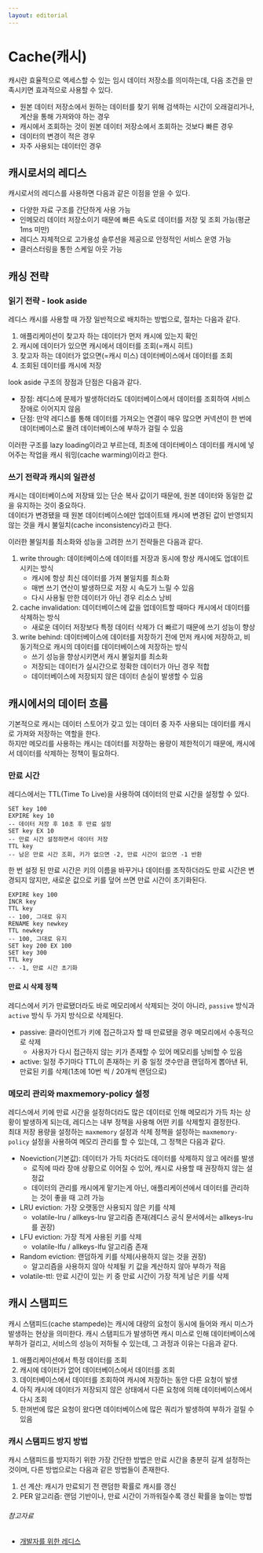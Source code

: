 ```yaml
---
layout: editorial
---
```


# Cache(캐시)

캐시란 효율적으로 엑세스할 수 있는 임시 데이터 저장소를 의미하는데, 다음 조건을 만족시키면 효과적으로 사용할 수 있다.

- 원본 데이터 저장소에서 원하는 데이터를 찾기 위해 검색하는 시간이 오래걸리거나, 계산을 통해 가져와야 하는 경우
- 캐시에서 조회하는 것이 원본 데이터 저장소에서 조회하는 것보다 빠른 경우
- 데이터의 변경이 적은 경우
- 자주 사용되는 데이터인 경우

## 캐시로서의 레디스

캐시로서의 레디스를 사용하면 다음과 같은 이점을 얻을 수 있다.

- 다양한 자료 구조를 간단하게 사용 가능
- 인메모리 데이터 저장소이기 때문에 빠른 속도로 데이터를 저장 및 조회 가능(평균 1ms 미만)
- 레디스 자체적으로 고가용성 솔루션을 제공으로 안정적인 서비스 운영 가능
- 클러스터링을 통한 스케일 아웃 가능

## 캐싱 전략

### 읽기 전략 - look aside

레디스 캐시를 사용할 때 가장 일반적으로 배치하는 방법으로, 절차는 다음과 같다.

1. 애플리케이션이 찾고자 하는 데이터가 먼저 캐시에 있는지 확인
2. 캐시에 데이터가 있으면 캐시에서 데이터를 조회(=캐시 히트)
3. 찾고자 하는 데이터가 없으면(=캐시 미스) 데이터베이스에서 데이터를 조회
4. 조회된 데이터를 캐시에 저장

look aside 구조의 장점과 단점은 다음과 같다.

- 장점: 레디스에 문제가 발생하더라도 데이터베이스에서 데이터를 조회하여 서비스 장애로 이어지지 않음
- 단점: 만약 레디스를 통해 데이터를 가져오는 연결이 매우 많으면 커넥션이 한 번에 데이터베이스로 몰려 데이터베이스에 부하가 걸릴 수 있음

이러한 구조를 lazy loading이라고 부르는데, 최초에 데이터베이스 데이터를 캐시에 넣어주는 작업을 캐시 워밍(cache warming)이라고 한다.

### 쓰기 전략과 캐시의 일관성

캐시는 데이터베이스에 저장돼 있는 단순 복사 값이기 때문에, 원본 데이터와 동일한 값을 유지하는 것이 중요하다.  
데이터가 변경됐을 때 원본 데이터베이스에만 업데이트돼 캐시에 변경된 값이 반영되지 않는 것을 캐시 불일치(cache inconsistency)라고 한다.

이러한 불일치를 최소화와 성능을 고려한 쓰기 전략들은 다음과 같다.

1. write through: 데이터베이스에 데이터를 저장과 동시에 항상 캐시에도 업데이트시키는 방식
    - 캐시에 항상 최신 데이터를 가져 불일치를 최소화
    - 매번 쓰기 연산이 발생하므로 저장 시 속도가 느릴 수 있음
    - 다시 사용될 만한 데이터가 아닌 경우 리소스 낭비
2. cache invalidation: 데이터베이스에 값을 업데이트할 때마다 캐시에서 데이터를 삭제하는 방식
    - 새로운 데이터 저장보다 특정 데이터 삭제가 더 빠르기 때문에 쓰기 성능이 향상
3. write behind: 데이터베이스에 데이터를 저장하기 전에 먼저 캐시에 저장하고, 비동기적으로 캐시의 데이터를 데이터베이스에 저장하는 방식
    - 쓰기 성능을 향상시키면서 캐시 불일치를 최소화
    - 저장되는 데이터가 실시간으로 정확한 데이터가 아닌 경우 적합
    - 데이터베이스에 저장되지 않은 데이터 손실이 발생할 수 있음

## 캐시에서의 데이터 흐름

기본적으로 캐시는 데이터 스토어가 갖고 있는 데이터 중 자주 사용되는 데이터를 캐시로 가져와 저장하는 역할을 한다.  
하지만 메모리를 사용하는 캐시는 데이터를 저장하는 용량이 제한적이기 때문에, 캐시에서 데이터를 삭제하는 정책이 필요하다.

### 만료 시간

레디스에서는 TTL(Time To Live)을 사용하여 데이터의 만료 시간을 설정할 수 있다.

```redis
SET key 100
EXPIRE key 10
-- 데이터 저장 후 10초 후 만료 설정
SET key EX 10
-- 만료 시간 설정하면서 데이터 저장
TTL key
-- 남은 만료 시간 조회, 키가 없으면 -2, 만료 시간이 없으면 -1 반환
```

한 번 설정 된 만료 시간은 키의 이름을 바꾸거나 데이터를 조작하더라도 만료 시간은 변경되지 않지만, 새로운 값으로 키를 덮어 쓰면 만료 시간이 초기화된다.

```redis
EXPIRE key 100
INCR key
TTL key
-- 100, 그대로 유지
RENAME key newkey
TTL newkey
-- 100, 그대로 유지
SET key 200 EX 100
SET key 300
TTL key
-- -1, 만료 시간 초기화
```

#### 만료 시 삭제 정책

레디스에서 키가 만료됐더라도 바로 메모리에서 삭제되는 것이 아니라, `passive` 방식과 `active` 방식 두 가지 방식으로 삭제된다.

- passive: 클라이언트가 키에 접근하고자 할 때 만료됐을 경우 메모리에서 수동적으로 삭제
    - 사용자가 다시 접근하지 않는 키가 존재할 수 있어 메모리를 낭비할 수 있음
- active: 일정 주기마다 TTL이 존재하는 키 중 일정 갯수만큼 랜덤하게 뽑아낸 뒤, 만료된 키를 삭제(1초에 10번 씩 / 20개씩 랜덤으로)

### 메모리 관리와 maxmemory-policy 설정

레디스에서 키에 만료 시간을 설정하더라도 많은 데이터로 인해 메모리가 가득 차는 상황이 발생하게 되는데, 레디스는 내부 정책을 사용해 어떤 키를 삭제할지 결정한다.  
최대 저장 용량을 설정하는 `maxmemory` 설정과 삭제 정책을 설정하는 `maxmemory-policy` 설정을 사용하여 메모리 관리를 할 수 있는데, 그 정책은 다음과 같다.

- Noeviction(기본값): 데이터가 가득 차더라도 데이터를 삭제하지 않고 에러를 발생
    - 로직에 따라 장애 상황으로 이어질 수 있어, 캐시로 사용할 때 권장하지 않는 설정값
    - 데이터의 관리를 캐시에게 맡기는게 아닌, 애플리케이션에서 데이터를 관리하는 것이 좋을 때 고려 가능
- LRU eviction: 가장 오랫동안 사용되지 않은 키를 삭제
    - volatile-lru / allkeys-lru 알고리즘 존재(레디스 공식 문서에서는 allkeys-lru를 권장)
- LFU eviction: 가장 적게 사용된 키를 삭제
    - volatile-lfu / allkeys-lfu 알고리즘 존재
- Random eviction: 랜덤하게 키를 삭제(사용하지 않는 것을 권장)
    - 알고리즘을 사용하지 않아 삭제될 키 값을 계산하지 않아 부하가 적음
- volatile-ttl: 만료 시간이 있는 키 중 만료 시간이 가장 적게 남은 키를 삭제

## 캐시 스탬피드

캐시 스탬피드(cache stampede)는 캐시에 대량의 요청이 동시에 들어와 캐시 미스가 발생하는 현상을 의미한다.
캐시 스탬피드가 발생하면 캐시 미스로 인해 데이터베이스에 부하가 걸리고, 서비스의 성능이 저하될 수 있는데, 그 과정과 이유는 다음과 같다.

1. 애플리케이션에서 특정 데이터를 조회
2. 캐시에 데이터가 없어 데이터베이스에서 데이터를 조회
3. 데이터베이스에서 데이터를 조회하여 캐시에 저장하는 동안 다른 요청이 발생
4. 아직 캐시에 데이터가 저장되지 않은 상태에서 다른 요청에 의해 데이터베이스에서 다시 조회
5. 한꺼번에 많은 요청이 왔다면 데이터베이스에 많은 쿼리가 발생하여 부하가 걸릴 수 있음

### 캐시 스탬피드 방지 방법

캐시 스탬피드를 방지하기 위한 가장 간단한 방법은 만료 시간을 충분히 길게 설정하는 것이며, 다른 방법으로는 다음과 같은 방법들이 존재한다.

1. 선 계산: 캐시가 만료되기 전 랜덤한 확률로 캐시를 갱신
2. PER 알고리즘: 랜덤 기반이나, 만료 시간이 가까워질수록 갱신 확률을 높이는 방법

###### 참고자료

- [개발자를 위한 레디스](https://kobic.net/book/bookInfo/view.do?isbn=9791161757926)
